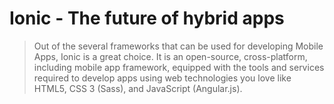 # Ionic - The future of hybrid apps

> Out of the several frameworks that can be used for developing Mobile Apps, Ionic is a great choice. It is an open-source, cross-platform, including mobile app framework, equipped with the tools and services required to develop apps using web technologies you love like HTML5, CSS 3 (Sass), and JavaScript (Angular.js).
